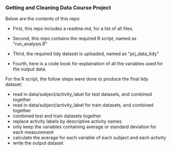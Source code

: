 ### Getting and Cleaning Data Course Project
Below are the contents of this repo:

* First, this repo includes a readme.md, for a list of all files.

* Second, this repo contains the required R script, named as "run_analysis.R"

* Third, the required tidy dataset is uploaded, named as "prj_data_tidy"

* Fourth, here is a code book for explaination of all the variables used for the output data.


For the R script, the follow steps were done to produce the final tidy dataset:
* read in data/subject/activity_label for test datasets, and combined together
* read in data/subject/activity_label for train datasets, and combined together
* combined test and train datasets together
* replace activity labels by descriptive activity names
* only keep the variables containing average or standard deviation for each measurement
* calculate the average for each variable of each subject and each activity
* write the output dataset
